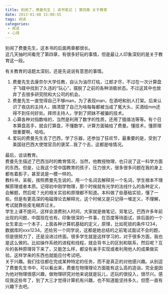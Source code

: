 ```yaml
---
title: 别闹了，费曼先生 | 读书笔记 | 第四章 关于教育
date: 2013-01-08 15:00:55
tags: 阅读
categories: 
 - 阅读
 - 心得
---
```

别闹了费曼先生，这本书的后面两章都很长。  
这几天抽时间看完了第四章，有很多好玩的事情，但是最让人印象深刻的是关于教育这一段。

有关教育的话题太深刻，还是先说说有意思的事情。
1. 费曼先生去康奈尔大学任教，自认为油尽灯枯，江郎才尽，不过在一次计算盘子飞碟中找到了久违的“玩心”，摆脱了之前的各种消极状态。不过这其中也放弃了去很多研究院和大公司的机会。
2. 费曼先生一直觉得自己不够man，为了表现man，在酒吧和别人打架。后来认识了夜店的主持人，搞清楚了自己为啥每每都被当成了冤大头，买酒给mm还得不到任何好处。拜师主持人，学到了把妹不被骗的技术。
3. 心算各种对指数啥的，当然是利用了数字的性质，还用了插值法等等。有个日本算盘高手，就会打算盘，不懂数学，计算方面输给了费曼。懂技术，懂原理很重要啊，哈哈。
4. 爱玩的费曼先生去了巴西，学了乐器，还参加了狂欢节，最重要的是，受到了美国驻巴西大使馆官员的褒奖...我了个去，这都是啥情况。

最后，谈谈教育。  
费曼先生描述了巴西当时的教育情况，当然，他教授物理，也只说了这一科学方面的东西。但是，让我这个受中国教育的孩子，压力很大，很多很多问题在我的身上都有着影子，甚至说是一模一样的。  
教科书，呆板，按照费曼先生说的，用一个名词去解释另一个名词，学生根本不理解原理或者本质。记得初中刚学物理，那个时候就有光学的法线什么的各种定义，会解题，然后呢？光的相关实验和原理都不知道。本科做了些基础实验，懂了一些。但是有更高深的电磁理论去解释光，这个时候又是只记得一堆定义，不理解，考试就靠些皮毛糊弄过关。  
学生上课不提问，这样会浪费别人时间，大家就是做笔记，背笔记。巴西许多年前出现的问题，中国现在也有。印象很深的一件事，在百度等待面试，排后面的一个女生拿出一个本子，上面各种计算机基础的定义，原理，比如死锁的条件1234，数据库的xxx1234。还给另一个同学说，这都是她总结的之前笔试面试不会的题，但是很努力了，还是没进过终面。很多学生就是这样学习的，对于很多方面，我也是这么做的。比如操作系统的进程和线程，就会背书上的区别和联系，然后呢？互斥的各种原理背下来了，又能怎么样，都没有亲手实现或者利用他人的成果做实验。这样学来的东西也就能应付考试吧。  
关于兴趣。我们往往都在完成某种特定的任务，而不是真正的对他感兴趣。从别逗了费曼先生书中，可以看出来，费曼在物理理论方面能有这么高的造诣，完全是因为他对物理很感兴趣，做物理研究对他来说就是玩儿，还玩的很投入，很尽兴。感叹我这些年了，到了大三才觉得计算机有兴趣，也不知道能坚持多久，但愿一直有兴趣下去吧。